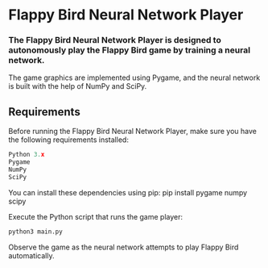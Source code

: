 # Flappy Bird Neural Network Player
### The Flappy Bird Neural Network Player is designed to autonomously play the Flappy Bird game by training a neural network.

The game graphics are implemented using Pygame, and the neural network is built with the help of NumPy and SciPy.

## Requirements
Before running the Flappy Bird Neural Network Player, make sure you have the following requirements installed:
``` python
Python 3.x
Pygame
NumPy
SciPy
```
You can install these dependencies using pip: pip install pygame numpy scipy

Execute the Python script that runs the game player:
``` python
python3 main.py
```
Observe the game as the neural network attempts to play Flappy Bird automatically.
